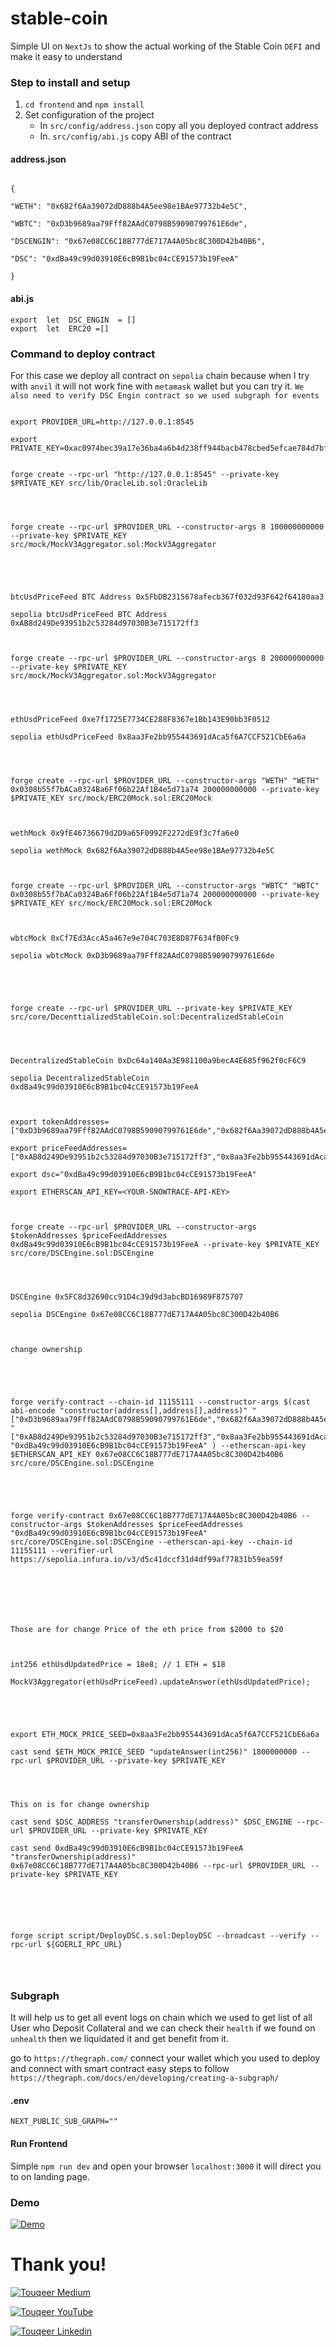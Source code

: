
# stable-coin

  Simple UI on `NextJs` to show the actual working of the Stable Coin `DEFI` and make it easy to understand
  

### Step to install and setup

 1. `cd frontend` and `npm install`
 2. Set configuration of the project
	-  	In `src/config/address.json` copy all you deployed contract address		 
	-   In. `src/config/abi.js` copy ABI of the contract
	
#### address.json
```

{

"WETH": "0x682f6Aa39072dD888b4A5ee98e1BAe97732b4e5C",

"WBTC": "0xD3b9689aa79Fff82AAdC0798B59090799761E6de",

"DSCENGIN": "0x67e08CC6C18B777dE717A4A05bc8C300D42b40B6",

"DSC": "0xdBa49c99d03910E6cB9B1bc04cCE91573b19FeeA"

}
```  
 #### abi.js

 ```
 export  let  DSC_ENGIN  = []
 export  let  ERC20 =[]
```




### Command to deploy contract

For this case we deploy all contract on `sepolia` chain because when I try with `anvil` it will not work fine with `metamask` wallet but you can try it.
 `We also need to verify DSC Engin contract so we used subgraph for events` 
```

export PROVIDER_URL=http://127.0.0.1:8545

export PRIVATE_KEY=0xac0974bec39a17e36ba4a6b4d238ff944bacb478cbed5efcae784d7bf4f2ff80


forge create --rpc-url "http://127.0.0.1:8545" --private-key $PRIVATE_KEY src/lib/OracleLib.sol:OracleLib

  
  

forge create --rpc-url $PROVIDER_URL --constructor-args 8 100000000000 --private-key $PRIVATE_KEY src/mock/MockV3Aggregator.sol:MockV3Aggregator

  
  
  

btcUsdPriceFeed BTC Address 0x5FbDB2315678afecb367f032d93F642f64180aa3

sepolia btcUsdPriceFeed BTC Address 0xAB8d249De93951b2c53284d97030B3e715172ff3

  

forge create --rpc-url $PROVIDER_URL --constructor-args 8 200000000000 --private-key $PRIVATE_KEY src/mock/MockV3Aggregator.sol:MockV3Aggregator

  
  

ethUsdPriceFeed 0xe7f1725E7734CE288F8367e1Bb143E90bb3F0512

sepolia ethUsdPriceFeed 0x8aa3Fe2bb955443691dAca5f6A7CCF521CbE6a6a

  
  

forge create --rpc-url $PROVIDER_URL --constructor-args "WETH" "WETH" 0x0308b55f7bACa0324Ba6Ff06b22Af1B4e5d71a74 200000000000 --private-key $PRIVATE_KEY src/mock/ERC20Mock.sol:ERC20Mock

  

wethMock 0x9fE46736679d2D9a65F0992F2272dE9f3c7fa6e0

sepolia wethMock 0x682f6Aa39072dD888b4A5ee98e1BAe97732b4e5C

  

forge create --rpc-url $PROVIDER_URL --constructor-args "WBTC" "WBTC" 0x0308b55f7bACa0324Ba6Ff06b22Af1B4e5d71a74 200000000000 --private-key $PRIVATE_KEY src/mock/ERC20Mock.sol:ERC20Mock

  

wbtcMock 0xCf7Ed3AccA5a467e9e704C703E8D87F634fB0Fc9

sepolia wbtcMock 0xD3b9689aa79Fff82AAdC0798B59090799761E6de

  
  
  

forge create --rpc-url $PROVIDER_URL --private-key $PRIVATE_KEY src/core/DecenttializedStableCoin.sol:DecentralizedStableCoin

  
  

DecentralizedStableCoin 0xDc64a140Aa3E981100a9becA4E685f962f0cF6C9

sepolia DecentralizedStableCoin 0xdBa49c99d03910E6cB9B1bc04cCE91573b19FeeA

  

export tokenAddresses=["0xD3b9689aa79Fff82AAdC0798B59090799761E6de","0x682f6Aa39072dD888b4A5ee98e1BAe97732b4e5C"]

export priceFeedAddresses=["0xAB8d249De93951b2c53284d97030B3e715172ff3","0x8aa3Fe2bb955443691dAca5f6A7CCF521CbE6a6a"]

export dsc="0xdBa49c99d03910E6cB9B1bc04cCE91573b19FeeA"

export ETHERSCAN_API_KEY=<YOUR-SNOWTRACE-API-KEY>

  

forge create --rpc-url $PROVIDER_URL --constructor-args $tokenAddresses $priceFeedAddresses 0xdBa49c99d03910E6cB9B1bc04cCE91573b19FeeA --private-key $PRIVATE_KEY src/core/DSCEngine.sol:DSCEngine

  
  

DSCEngine 0x5FC8d32690cc91D4c39d9d3abcBD16989F875707

sepolia DSCEngine 0x67e08CC6C18B777dE717A4A05bc8C300D42b40B6

  

change ownership

  
  
  

forge verify-contract --chain-id 11155111 --constructor-args $(cast abi-encode "constructor(address[],address[],address)" "["0xD3b9689aa79Fff82AAdC0798B59090799761E6de","0x682f6Aa39072dD888b4A5ee98e1BAe97732b4e5C"]" "["0xAB8d249De93951b2c53284d97030B3e715172ff3","0x8aa3Fe2bb955443691dAca5f6A7CCF521CbE6a6a"]" "0xdBa49c99d03910E6cB9B1bc04cCE91573b19FeeA" ) --etherscan-api-key $ETHERSCAN_API_KEY 0x67e08CC6C18B777dE717A4A05bc8C300D42b40B6 src/core/DSCEngine.sol:DSCEngine

  
  
  

forge verify-contract 0x67e08CC6C18B777dE717A4A05bc8C300D42b40B6 --constructor-args $tokenAddresses $priceFeedAddresses "0xdBa49c99d03910E6cB9B1bc04cCE91573b19FeeA" src/core/DSCEngine.sol:DSCEngine --etherscan-api-key --chain-id 11155111 --verifier-url https://sepolia.infura.io/v3/d5c41dccf31d4df99af77831b59ea59f

  
  
  
  
  

Those are for change Price of the eth price from $2000 to $20

  

int256 ethUsdUpdatedPrice = 18e8; // 1 ETH = $18

MockV3Aggregator(ethUsdPriceFeed).updateAnswer(ethUsdUpdatedPrice);

  
  
  

export ETH_MOCK_PRICE_SEED=0x8aa3Fe2bb955443691dAca5f6A7CCF521CbE6a6a

cast send $ETH_MOCK_PRICE_SEED "updateAnswer(int256)" 1800000000 --rpc-url $PROVIDER_URL --private-key $PRIVATE_KEY

  
  

This on is for change ownership

cast send $DSC_ADDRESS "transferOwnership(address)" $DSC_ENGINE --rpc-url $PROVIDER_URL --private-key $PRIVATE_KEY

cast send 0xdBa49c99d03910E6cB9B1bc04cCE91573b19FeeA "transferOwnership(address)" 0x67e08CC6C18B777dE717A4A05bc8C300D42b40B6 --rpc-url $PROVIDER_URL --private-key $PRIVATE_KEY

  
  
  
  

forge script script/DeployDSC.s.sol:DeployDSC --broadcast --verify --rpc-url ${GOERLI_RPC_URL}

  
  

```



### Subgraph

It will help us to get all event logs on chain which we used to get list of all User who Deposit Collateral  and we can check their `health` if we found on `unhealth` then we liquidated it and get benefit from it.

go to `https://thegraph.com/` connect your wallet which you used to deploy and connect with smart contract 
easy steps to follow `https://thegraph.com/docs/en/developing/creating-a-subgraph/`
#### .env
`NEXT_PUBLIC_SUB_GRAPH=""`


#### Run Frontend 
Simple `npm run dev` and open your browser `localhost:3000` it will direct you to on landing page.
  
### Demo

[![Demo](./public/demo.png)](https://www.youtube.com/watch?v=r1_Vyo5o-nA)


# Thank you!

  

[![Touqeer Medium](https://img.shields.io/badge/Medium-000000?style=for-the-badge&logo=medium&logoColor=white)](https://medium.com/@touqeershah32)

[![Touqeer YouTube](https://img.shields.io/badge/YouTube-FF0000?style=for-the-badge&logo=youtube&logoColor=white)](https://www.youtube.com/channel/UC3oUDpfMOBefugPp4GADyUQ)

[![Touqeer Linkedin](https://img.shields.io/badge/LinkedIn-0077B5?style=for-the-badge&logo=linkedin&logoColor=white)](https://www.linkedin.com/in/touqeer-shah/)